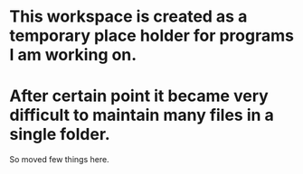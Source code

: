 # This workspace is created as a temporary place holder for programs I am working on. 
# After certain point it became very difficult to maintain many files in a single folder.
So moved few things here.